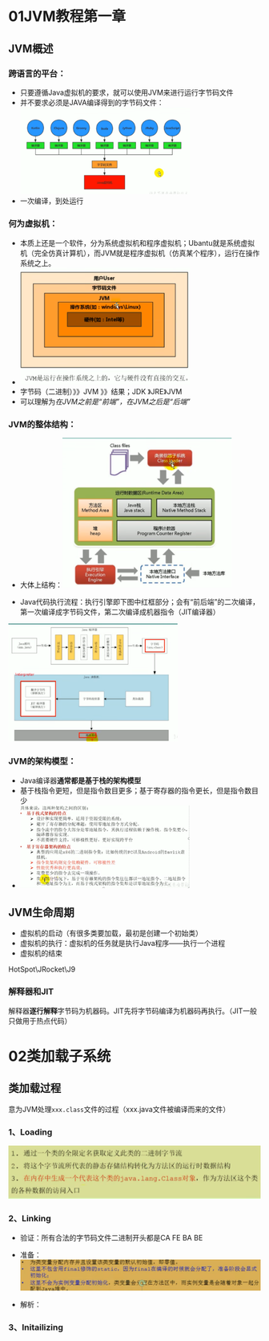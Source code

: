# 01JVM教程第一章
## JVM概述
### 跨语言的平台：
- 只要遵循Java虚拟机的要求，就可以使用JVM来进行运行字节码文件
- 并不要求必须是JAVA编译得到的字节码文件：<img src="./../../Pic/image-20231106155616955.png" alt="image-20231106155616955" style="zoom:33%;" />
- 一次编译，到处运行
### 何为虚拟机：
- 本质上还是一个软件，分为系统虚拟机和程序虚拟机；Ubantu就是系统虚拟机（完全仿真计算机），而JVM就是程序虚拟机（仿真某个程序），运行在操作系统之上。
- <img src="./../../Pic/image-20231106163745036.png" alt="image-20231106163745036" style="zoom:33%;" />
- 字节码（二进制）》》JVM 》》结果；JDK 》JRE》JVM
- 可以理解为*在JVM之前是“前端”，在JVM之后是“后端”*

### JVM的整体结构：
- 大体上结构：<img src="./../../Pic/image-20231106164537680.png" alt="image-20231106164537680" style="zoom:33%;" />

- Java代码执行流程：执行引擎即下图中红框部分；会有“前后端”的二次编译，第一次编译成字节码文件，第二次编译成机器指令（JIT编译器）

<img src="./../../Pic/image-20231106165204244.png" alt="image-20231106165204244" style="zoom: 33%;" />

### JVM的架构模型：
- Java编译器**通常都是基于栈的架构模型**
- 基于栈指令更短，但是指令数目更多；基于寄存器的指令更长，但是指令数目少
- <img src="./../../Pic/image-20231106170413662.png" alt="image-20231106170413662" style="zoom: 33%;" />

## JVM生命周期

- 虚拟机的启动（有很多类要加载，最初是创建一个初始类）
- 虚拟机的执行：虚拟机的任务就是执行Java程序——执行一个进程
- 虚拟机的结束

HotSpot\JRocket\J9

### 解释器和JIT

解释器**逐行解释**字节码为机器码。JIT先将字节码编译为机器码再执行。（JIT一般只做用于热点代码）

# 02类加载子系统

## 类加载过程

意为JVM处理`xxx.class`文件的过程（xxx.java文件被编译而来的文件）

### 1、Loading

<img src="../../Pic/image-20240315204228291.png" alt="image-20240315204228291" style="zoom:50%;" />

### 2、Linking

- 验证：所有合法的字节码文件二进制开头都是CA FE BA BE
- 准备：<img src="../../Pic/image-20240315205055455.png" alt="image-20240315205055455" style="zoom:50%;" />

- 解析：

### 3、Initailizing

